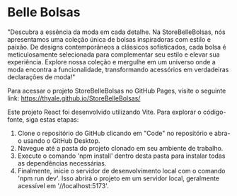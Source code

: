 # Belle Bolsas
 "Descubra a essência da moda em cada detalhe. Na StoreBelleBolsas, nós apresentamos uma coleção única de bolsas inspiradoras com estilo e paixão. De designs contemporâneos a clássicos sofisticados, cada bolsa é meticulosamente selecionada para complementar seu estilo e elevar sua experiência. Explore nossa coleção e mergulhe em um universo onde a moda encontra a funcionalidade, transformando acessórios em verdadeiras declarações de moda!"

Para acessar o projeto StoreBelleBolsas no GitHub Pages, visite o seguinte link: https://thyale.github.io/StoreBelleBolsas/

Este projeto React foi desenvolvido utilizando Vite. Para explorar o código-fonte, siga estas etapas:

1. Clone o repositório do GitHub clicando em "Code" no repositório e abra-o usando o GitHub Desktop.
2. Navegue até a pasta do projeto clonado em seu ambiente de trabalho.
3. Execute o comando 'npm install' dentro desta pasta para instalar todas as dependências necessárias.
4. Finalmente, inicie o servidor de desenvolvimento local com o comando 'npm run dev'. Isso abrirá o projeto em um servidor local, geralmente acessível em '//localhost:5173'.
